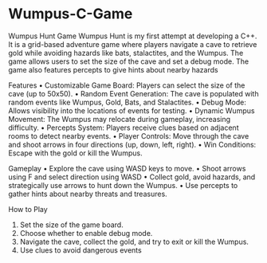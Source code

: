 # Wumpus-C-Game
Wumpus Hunt Game
Wumpus Hunt is my first attempt at developing a C++. It is a grid-based adventure game where players navigate a cave to retrieve gold while avoiding hazards like bats, stalactites, and the Wumpus. The game allows users to set the size of the cave and set a debug mode. The game also features percepts to give hints about nearby hazards

Features
  •	Customizable Game Board: Players can select the size of the cave (up to 50x50).
  •	Random Event Generation: The cave is populated with random events like Wumpus, Gold, Bats, and Stalactites.
  •	Debug Mode: Allows visibility into the locations of events for testing.
  •	Dynamic Wumpus Movement: The Wumpus may relocate during gameplay, increasing difficulty.
  •	Percepts System: Players receive clues based on adjacent rooms to detect nearby events.
  •	Player Controls: Move through the cave and shoot arrows in four directions (up, down, left, right).
  •	Win Conditions: Escape with the gold or kill the Wumpus.
  
Gameplay
  •	Explore the cave using WASD keys to move.
  •	Shoot arrows using F and select direction using WASD
  •	Collect gold, avoid hazards, and strategically use arrows to hunt down the Wumpus.
  •	Use percepts to gather hints about nearby threats and treasures.
  
How to Play
  1.	Set the size of the game board.
  2.	Choose whether to enable debug mode.
  3.	Navigate the cave, collect the gold, and try to exit or kill the Wumpus.
  4.	Use clues to avoid dangerous events 

